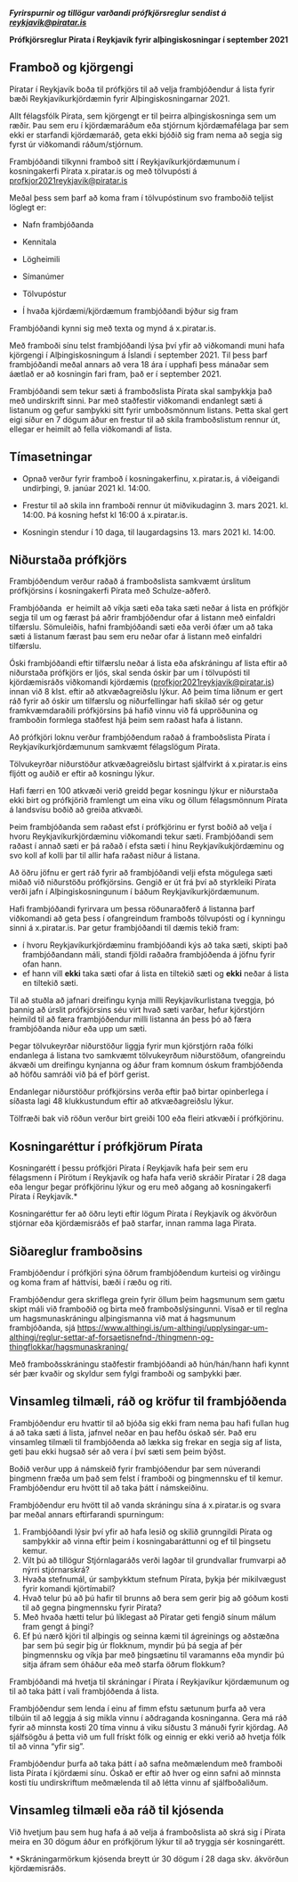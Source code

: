 ***Fyrirspurnir og tillögur varðandi prófkjörsreglur sendist á reykjavik@piratar.is***

**Prófkjörsreglur Pírata í Reykjavík fyrir alþingiskosningar í september 2021**

## Framboð og kjörgengi

Píratar í Reykjavík boða til prófkjörs til að velja frambjóðendur á lista fyrir bæði Reykjavíkurkjördæmin fyrir Alþingiskosningarnar 2021.

Allt félagsfólk Pírata, sem kjörgengt er til þeirra alþingiskosninga sem um ræðir. Þau sem eru í kjördæmaráðum eða stjórnum kjördæmafélaga þar sem ekki er starfandi kjördæmaráð, geta ekki bjóðið sig fram nema að segja sig fyrst úr viðkomandi ráðum/stjórnum.

Frambjóðandi tilkynni framboð sitt í Reykjavíkurkjördæmunum í kosningakerfi Pírata x.piratar.is og með tölvupósti á profkjor2021reykjavik@piratar.is

Meðal þess sem þarf að koma fram í tölvupóstinum svo framboðið teljist löglegt er:

* Nafn frambjóðanda

* Kennitala

* Lögheimili

* Símanúmer

* Tölvupóstur

* Í hvaða kjördæmi/kjördæmum frambjóðandi býður sig fram

Frambjóðandi kynni sig með texta og mynd á x.piratar.is.

Með framboði sínu telst frambjóðandi lýsa því yfir að viðkomandi muni hafa kjörgengi í Alþingiskosningum á Íslandi í september 2021. Til þess þarf frambjóðandi meðal annars að vera 18 ára í upphafi þess mánaðar sem áætlað er að kosningin fari fram, það er í september 2021.


Frambjóðandi sem tekur sæti á framboðslista Pírata skal samþykkja það með undirskrift sinni. Þar með staðfestir viðkomandi endanlegt sæti á listanum og gefur samþykki sitt fyrir umboðsmönnum listans. Þetta skal gert eigi síður en 7 dögum áður en frestur til að skila framboðslistum rennur út, ellegar er heimilt að fella viðkomandi af lista.

## Tímasetningar

* Opnað verður fyrir framboð í kosningakerfinu, x.piratar.is, á viðeigandi undirþingi, 9. janúar 2021 kl. 14:00.

* Frestur til að skila inn framboði rennur út miðvikudaginn 3. mars 2021. kl. 14:00. Þá kosning hefst kl 16:00 á x.piratar.is.

* Kosningin stendur í 10 daga, til laugardagsins 13. mars 2021 kl. 14:00.

## Niðurstaða prófkjörs

Frambjóðendum verður raðað á framboðslista samkvæmt úrslitum prófkjörsins í kosningakerfi Pírata með Schulze-aðferð.

Frambjóðanda  er heimilt að víkja sæti eða taka sæti neðar á lista en prófkjör segja til um og færast þá aðrir frambjóðendur ofar á listann með einfaldri tilfærslu. Sömuleiðis, hafni frambjóðandi sæti eða verði ófær um að taka sæti á listanum færast þau sem eru neðar ofar á listann með einfaldri tilfærslu.

Óski frambjóðandi eftir tilfærslu neðar á lista eða afskráningu af lista eftir að niðurstaða prófkjörs er ljós, skal senda óskir þar um í tölvupósti til kjördæmisráðs viðkomandi kjördæmis (profkjor2021reykjavik@piratar.is) innan við 8 klst. eftir að atkvæðagreiðslu lýkur. Að þeim tíma liðnum er gert ráð fyrir að óskir um tilfærslu og niðurfellingar hafi skilað sér og getur framkvæmdaraðili prófkjörsins þá hafið vinnu við fá uppröðunina og framboðin formlega staðfest hjá þeim sem raðast hafa á listann.

Að prófkjöri loknu verður frambjóðendum raðað á framboðslista Pírata í Reykjavíkurkjördæmunum samkvæmt félagslögum Pírata.

Tölvukeyrðar niðurstöður atkvæðagreiðslu birtast sjálfvirkt á x.piratar.is eins fljótt og auðið er eftir að kosningu lýkur.  

Hafi færri en 100 atkvæði verið greidd þegar kosningu lýkur er niðurstaða ekki birt og prófkjörið framlengt um eina viku og öllum félagsmönnum Pírata á landsvísu boðið að greiða atkvæði.

Þeim frambjóðanda sem raðast efst í prófkjörinu er fyrst boðið að velja í hvoru Reykjavíkurkjördæminu viðkomandi tekur sæti. Frambjóðandi sem raðast í annað sæti er þá raðað í efsta sæti í hinu Reykjavíkukjördæminu og svo koll af kolli þar til allir hafa raðast niður á listana.  

Að öðru jöfnu er gert ráð fyrir að frambjóðandi velji efsta mögulega sæti miðað við niðurstöðu prófkjörsins. Gengið er út frá því að styrkleiki Pírata verði jafn í Alþingiskosningunum í báðum Reykjavíkurkjördæmunum.

Hafi frambjóðandi fyrirvara um þessa röðunaraðferð á listanna þarf viðkomandi að geta þess í ofangreindum framboðs tölvupósti og í kynningu sinni á x.piratar.is.  Þar getur frambjóðandi til dæmis tekið fram:

* í hvoru Reykjavíkurkjördæminu frambjóðandi kýs að taka sæti, skipti það frambjóðandann máli, standi fjöldi raðaðra frambjóðenda á jöfnu fyrir ofan hann.
* ef hann vill **ekki** taka sæti ofar á lista en tiltekið sæti og **ekki** neðar á lista en tiltekið sæti. 

Til að stuðla að jafnari dreifingu kynja milli Reykjavíkurlistana tveggja, þó þannig að úrslit prófkjörsins séu virt hvað sæti varðar, hefur kjörstjórn heimild til að færa frambjóðendur milli listanna án þess þó að færa frambjóðanda niður eða upp um sæti. 

Þegar tölvukeyrðar niðurstöður liggja fyrir mun kjörstjórn raða fólki endanlega á listana tvo samkvæmt tölvukeyrðum niðurstöðum, ofangreindu ákvæði um dreifingu kynjanna og áður fram komnum óskum frambjóðenda að höfðu samráði við þá ef þörf gerist.

Endanlegar niðurstöður prófkjörsins verða eftir það birtar opinberlega í síðasta lagi 48 klukkustundum eftir að atkvæðagreiðslu lýkur. 

Tölfræði bak við röðun verður birt greiði 100 eða fleiri atkvæði í prófkjörinu.


## Kosningaréttur í prófkjörum Pírata

Kosningarétt í þessu prófkjöri Pírata í Reykjavík hafa þeir sem eru félagsmenn í Pírötum í  Reykjavík og hafa hafa verið skráðir Píratar í 28 daga eða lengur þegar prófkjörinu lýkur og eru með aðgang að kosningakerfi Pírata í Reykjavík.*

Kosningaréttur fer að öðru leyti eftir lögum Pírata í Reykjavík og ákvörðun stjórnar eða kjördæmisráðs ef það starfar, innan ramma laga Pírata.

## Siðareglur framboðsins

Frambjóðendur í prófkjöri sýna öðrum frambjóðendum kurteisi og virðingu og koma fram af háttvísi, bæði í ræðu og riti.

Frambjóðendur gera skriflega grein fyrir öllum þeim hagsmunum sem gætu skipt máli við framboðið og birta með framboðslýsingunni. Vísað er til reglna um hagsmunaskráningu alþingismanna við mat á hagsmunum frambjóðanda, sjá https://www.althingi.is/um-althingi/upplysingar-um-althingi/reglur-settar-af-forsaetisnefnd-/thingmenn-og-thingflokkar/hagsmunaskraning/

Með framboðsskráningu staðfestir frambjóðandi að hún/hán/hann hafi kynnt sér þær kvaðir og skyldur sem fylgi framboði og samþykki þær.

## Vinsamleg tilmæli, ráð og kröfur til frambjóðenda

Frambjóðendur eru hvattir til að bjóða sig ekki fram nema þau hafi fullan hug á að taka sæti á lista, jafnvel neðar en þau hefðu óskað sér. Það eru vinsamleg tilmæli til frambjóðenda að lækka sig frekar en segja sig af lista, geti þau ekki hugsað sér að vera í því sæti sem þeim býðst.

Boðið verður upp á  námskeið fyrir frambjóðendur þar sem núverandi þingmenn fræða um það sem felst í framboði og þingmennsku ef til kemur.  Frambjóðendur eru hvött til að taka þátt í námskeiðinu.

Frambjóðendur eru hvött til að vanda skráningu sína á x.piratar.is og svara þar meðal annars eftirfarandi spurningum:

1. Frambjóðandi lýsir því yfir að hafa lesið og skilið grunngildi Pírata og samþykkir að vinna eftir þeim í kosningabaráttunni og ef til þingsetu kemur.
2. Vilt þú að tillögur Stjórnlagaráðs verði lagðar til grundvallar frumvarpi að nýrri stjórnarskrá?
3. Hvaða stefnumál, úr samþykktum stefnum Pírata, þykja þér mikilvægust fyrir komandi kjörtímabil?
4. Hvað telur þú að þú hafir til brunns að bera sem gerir þig að góðum kosti til að gegna þingmennsku fyrir Pírata?
5. Með hvaða hætti telur þú líklegast að Píratar geti fengið sínum málum fram gengt á þingi?
6. Ef þú nærð kjöri til alþingis og seinna kæmi til ágreinings og aðstæðna þar sem þú segir þig úr flokknum, myndir þú þá segja af þér þingmennsku og víkja þar með þingsætinu til varamanns eða myndir þú sitja áfram sem óháður eða með starfa öðrum flokkum?

Frambjóðandi má hvetja til skráningar í Pírata í Reykjavíkur kjördæmunum og til að taka þátt í vali frambjóðenda á lista.

Frambjóðendur sem lenda í einu af fimm efstu sætunum þurfa að vera tilbúin til að leggja á sig mikla vinnu í aðdraganda kosninganna. Gera má ráð fyrir að minnsta kosti 20 tíma vinnu á viku síðustu 3 mánuði fyrir kjördag. Að sjálfsögðu á þetta við um full frískt fólk og einnig er ekki verið að hvetja fólk til að vinna “yfir sig”.

Frambjóðendur þurfa að taka þátt í að safna meðmælendum með framboði lista Pírata í kjördæmi sínu. Óskað er eftir að hver og einn safni að minnsta kosti tíu undirskriftum meðmælenda til að létta vinnu af sjálfboðaliðum.

## Vinsamleg tilmæli eða ráð til kjósenda

Við hvetjum þau sem hug hafa á að velja á framboðslista að skrá sig í Pírata meira en 30 dögum áður en prófkjörum lýkur til að tryggja sér kosningarétt.

\* *Skráningarmörkum kjósenda breytt úr 30 dögum í 28 daga skv. ákvörðun kjördæmisráðs.
